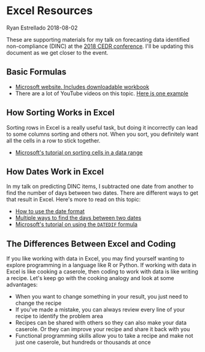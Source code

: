 Excel Resources
================
Ryan Estrellado
2018-08-02

These are supporting materials for my talk on forecasting data identified non-compliance (DINC) at the [2018 CEDR conference](https://www.cedrconf.org/). I'll be updating this document as we get closer to the event.

Basic Formulas
--------------

-   [Microsoft website. Includes downloadable workbook](https://support.office.com/en-us/article/overview-of-formulas-in-excel-ecfdc708-9162-49e8-b993-c311f47ca173)
-   There are a lot of YouTube videos on this topic. [Here is one example](https://youtu.be/1naiWCWfSt4)

How Sorting Works in Excel
--------------------------

Sorting rows in Excel is a really useful task, but doing it incorrectly can lead to some columns sorting and others not. When you sort, you definitely want all the cells in a row to stick together.

-   [Microsoft's tutorial on sorting cells in a data range](https://support.office.com/en-us/article/sort-data-in-a-range-or-table-62d0b95d-2a90-4610-a6ae-2e545c4a4654)

How Dates Work in Excel
-----------------------

In my talk on predicting DINC items, I subtracted one date from another to find the number of days between two dates. There are different ways to get that result in Excel. Here's more to read on this topic:

-   [How to use the date format](https://support.office.com/en-us/article/Format-a-date-the-way-you-want-8E10019E-D5D8-47A1-BA95-DB95123D273E)
-   [Multiple ways to find the days between two dates](https://www.online-tech-tips.com/ms-office-tips/subtract-dates-in-excel/)
-   [Microsoft's tutorial on using the `DATEDIF` formula](https://support.office.com/en-us/article/calculate-the-difference-between-two-dates-8235e7c9-b430-44ca-9425-46100a162f38)

The Differences Between Excel and Coding
----------------------------------------

If you like working with data in Excel, you may find yourself wanting to explore programming in a language like R or Python. If working with data in Excel is like cooking a caserole, then coding to work with data is like writing a recipe. Let's keep go with the cooking analogy and look at some advantages:

-   When you want to change something in your result, you just need to change the recipe
-   If you've made a mistake, you can always review every line of your recipe to identify the problem area
-   Recipes can be shared with others so they can also make your data caserole. Or they can improve your recipe and share it back with you
-   Functional programming skills allow you to take a recipe and make not just one caserole, but hundreds or thousands at once

